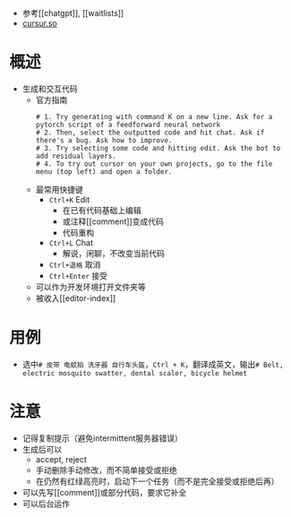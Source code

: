- 参考[[chatgpt]], [[waitlists]]
- [cursur.so](https://www.cursor.so/)
# 概述
- 生成和交互代码
  - 官方指南
    ```text
    # 1. Try generating with command K on a new line. Ask for a pytorch script of a feedforward neural network
    # 2. Then, select the outputted code and hit chat. Ask if there's a bug. Ask how to improve.
    # 3. Try selecting some code and hitting edit. Ask the bot to add residual layers.
    # 4. To try out cursor on your own projects, go to the file menu (top left) and open a folder.
    ```
  - 最常用快捷键
    - `Ctrl+K` Edit
      - 在已有代码基础上编辑
      - 或注释[[comment]]变成代码
      - 代码重构
    - `Ctrl+L` Chat
      - 解说，闲聊，不改变当前代码
    - `Ctrl+退格` 取消
    - `Ctrl+Enter` 接受
  - 可以作为开发环境打开文件夹等
  - 被收入[[editor-index]]
# 用例
- 选中`# 皮带 电蚊拍 洗牙器 自行车头盔`，`Ctrl + K`，翻译成英文，输出`# Belt, electric mosquito swatter, dental scaler, bicycle helmet`
# 注意
- 记得复制提示（避免intermittent服务器错误）
- 生成后可以
  - accept, reject
  - 手动删除手动修改，而不简单接受或拒绝
  - 在仍然有红绿高亮时，启动下一个任务（而不是完全接受或拒绝后再）
- 可以先写[[comment]]或部分代码，要求它补全
- 可以后台运作